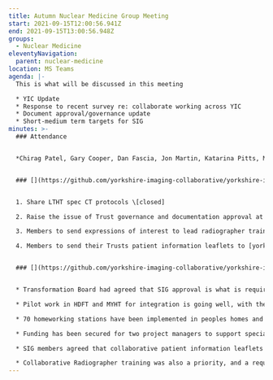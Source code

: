 ```yaml
---
title: Autumn Nuclear Medicine Group Meeting
start: 2021-09-15T12:00:56.941Z
end: 2021-09-15T13:00:56.948Z
groups:
  - Nuclear Medicine
eleventyNavigation:
  parent: nuclear-medicine
location: MS Teams
agenda: |-
  This is what will be discussed in this meeting

  * YIC Update
  * Response to recent survey re: collaborate working across YIC
  * Document approval/governance update
  * Short-medium term targets for SIG
minutes: >-
  ### Attendance


  *Chirag Patel, Gary Cooper, Dan Fascia, Jon Martin, Katarina Pitts, Melanie Palmer, Mike Page, Ged Avery, Zaeem Ahmed, H'ssein Al-Chalabi, Garry McDermott, Najeeb Ahmed, Jo Hopkins*


  ### [](https://github.com/yorkshire-imaging-collaborative/yorkshire-imaging-collaborative.github.io/blob/master/src/meetings/2021-09-15-NM.md#actions)Actions


  1. Share LTHT spec CT protocols \[closed]

  2. Raise the issue of Trust governance and documentation approval at the Transformation Board \[closed]

  3. Members to send expressions of interest to lead radiographer training work to [yorkshireimagingcollaborative@nhs.net](mailto:yorkshireimagingcollaborative@nhs.net) \[new for members]

  4. Members to send their Trusts patient information leaflets to [yorkshireimagingcollaborative@nhs.net](mailto:yorkshireimagingcollaborative@nhs.net) to be added to the Trello Board \[new for members]


  ### [](https://github.com/yorkshire-imaging-collaborative/yorkshire-imaging-collaborative.github.io/blob/master/src/meetings/2021-09-15-NM.md#key-discussion-points)Key Discussion Points


  * Transformation Board had agreed that SIG approval is what is required for collaborative documents. Documents available on YIC website with placeholders to localise documents for use in Trusts. May have to be discussion with local governance to agree this.

  * Pilot work in HDFT and MYHT for integration is going well, with the first testing scanned images and HL7 data sent to the Intelerad platform having been successful. Aim to have live deployment between HDFT and MYHT by the end of October.

  * 70 homeworking stations have been implemented in peoples homes and work on the collaborative pricing matrix has been done. The YIC website is being populated with all YIC, and insource and SIG information.

  * Funding has been secured for two project managers to support special interest groups to work on protocols and patient information leaflets etc.

  * SIG members agreed that collaborative patient information leaflets was the best direction to go as they are able to manage insourcing within their own Trusts.

  * Collaborative Radiographer training was also a priority, and a request was asked for somebody to lead this work.
---
```

